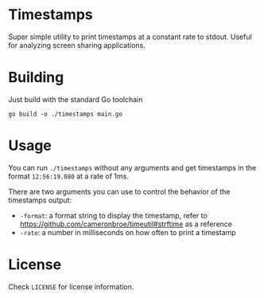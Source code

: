 # Timestamps

Super simple utility to print timestamps at a constant rate to stdout. Useful for analyzing screen sharing applications.

# Building

Just build with the standard Go toolchain

`go build -o ./timestamps main.go`

# Usage

You can run `./timestamps` without any arguments and get timestamps in the format `12:56:19.080` at a rate of 1ms.

There are two arguments you can use to control the behavior of the timestamps output:

* `-format`: a format string to display the timestamp, refer to https://github.com/cameronbroe/timeutil#strftime as a reference
* `-rate`: a number in milliseconds on how often to print a timestamp

# License

Check `LICENSE` for license information.
